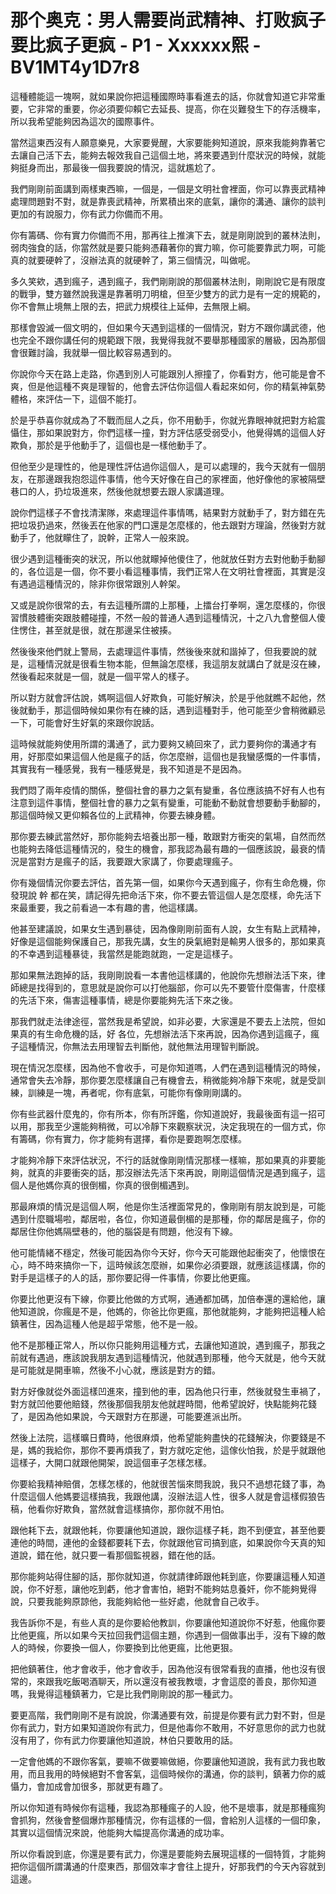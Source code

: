 # 那个奥克：男人需要尚武精神、打败疯子要比疯子更疯 - P1 - Xxxxxx熙 - BV1MT4y1D7r8

這種體能這一塊啊，就如果說你把這種國際時事看進去的話，你就會知道它非常重要，它非常的重要，你必須要仰賴它去延長、提高，你在災難發生下的存活機率，所以我希望能夠因為這次的國際事件。

當然這東西沒有人願意樂見，大家要覺醒，大家要能夠知道說，原來我能夠靠著它去讓自己活下去，能夠去報效我自己這個土地，將來要遇到什麼狀況的時候，就能夠挺身而出，那最後一個我要說的情況，這就尷尬了。

我們剛剛前面講到兩樣東西嘛，一個是，一個是文明社會裡面，你可以靠喪武精神處理問題對不對，就是靠喪武精神，所累積出來的底氣，讓你的溝通、讓你的談判更加的有說服力，你有武力你備而不用。

你有籌碼、你有實力你備而不用，那再往上推演下去，就是剛剛說到的叢林法則，弱肉強食的話，你當然就是要只能夠憑藉著你的實力嘛，你可能要靠武力啊，可能真的就要硬幹了，沒辦法真的就硬幹了，第三個情況，叫做呢。

多久笑欸，遇到瘋子，遇到瘋子，我們剛剛說的那個叢林法則，剛剛說它是有限度的戰爭，雙方雖然說我還是靠著明刀明槍，但至少雙方的武力是有一定的規範的，你不會無止境無上限的去，把武力規模往上延伸，去無限上綱。

那樣會毀滅一個文明的，但如果今天遇到這樣的一個情況，對方不跟你講武德，他也完全不跟你講任何的規範跟下限，我覺得我就不要舉那種國家的層級，因為那個會很難討論，我就舉一個比較容易遇到的。

你說你今天在路上走路，你遇到別人可能跟別人擦撞了，你看對方，他可能是會不爽，但是他這種不爽是理智的，他會去評估你這個人看起來如何，你的精氣神氣勢體格，來評估一下，這個不能打。

於是乎恭喜你就成為了不戰而屈人之兵，你不用動手，你就光靠眼神就把對方給震懾住，那如果說對方，你們這樣一撞，對方評估感受弱受小，他覺得媽的這個人好欺負，那於是乎他動手了，這個也是一樣他動手了。

但他至少是理性的，他是理性評估過你這個人，是可以處理的，我今天就有一個朋友，在那邊跟我抱怨這件事情，他今天好像在自己的家裡面，他好像他的家被隔壁巷口的人，扔垃圾進來，然後他就想要去跟人家講道理。

說你們這樣子不會找清潔隊，來處理這件事情嗎，結果對方就動手了，對方錯在先把垃圾扔過來，然後丟在他家的門口還是怎麼樣的，他去跟對方理論，然後對方就動手了，他就矇住了，說幹，正常人一般來說。

很少遇到這種衝突的狀況，所以他就矇掉他傻住了，他就放任對方去對他動手動腳的，各位這是一個，你不要小看這種事情，我們正常人在文明社會裡面，其實是沒有遇過這種情況的，除非你很常跟別人幹架。

又或是說你很常的去，有去這種所謂的上那種，上擂台打拳啊，還怎麼樣的，你很習慣肢體衝突跟肢體碰撞，不然一般的普通人遇到這種情況，十之八九會整個人傻住愣住，甚至就是很，就在那邊呆住被揍。

然後後來他們就上警局，去處理這件事情，然後後來就和諧掉了，但我要說的就是，這種情況就是很看生物本能，但無論怎麼樣，我這朋友就講白了就是沒在練，然後看起來就是一個，就是一個平常人的樣子。

所以對方就會評估說，媽啊這個人好欺負，可能好解決，於是乎他就瞧不起他，然後就動手，那這個時候如果你有在練的話，遇到這種對手，他可能至少會稍微顧忌一下，可能會好生好氣的來跟你說話。

這時候就能夠使用所謂的溝通了，武力要夠又繞回來了，武力要夠你的溝通才有用，好那麼如果這個人他是瘋子的話，你怎麼辦，這個也是我蠻感慨的一件事情，其實我有一種感覺，我有一種感覺是，我不知道是不是因為。

我們悶了兩年疫情的關係，整個社會的暴力之氣有變重，各位應該搞不好有人也有注意到這件事情，整個社會的暴力之氣有變重，可能動不動就會想要動手動腳的，那這個時候又更仰賴各位的上武精神，你要去練身體。

那你要去練武當然好，那你能夠去培養出那一種，敢跟對方衝突的氣場，自然而然也能夠去降低這種情況的，發生的機會，那我認為最有趣的一個應該說，最衰的情況是當對方是瘋子的話，我要跟大家講了，你要處理瘋子。

你有幾個情況你要去評估，首先第一個，如果你今天遇到瘋子，你有生命危機，你發現說 幹 都在笑，請記得先把命活下來，你不要去管這個人是怎麼樣，命先活下來最重要，我之前看過一本有趣的書，他這樣講。

他甚至建議說，如果女生遇到暴徒，因為像剛剛前面有人說，女生有點上武精神，好像是這個能夠保護自己，那我先講，女生的戾氣絕對是輸男人很多的，那如果真的不幸遇到這種暴徒，我當然是能跑就跑，一定是這樣子。

那如果無法跑掉的話，我剛剛說看一本書他這樣講的，他說你先想辦法活下來，律師總是找得到的，意思就是說你可以打他腦部，你可以先不要管什麼傷害，什麼樣的先活下來，傷害這種事情，總是你要能夠先活下來之後。

那我們就走法律途徑，當然我是希望說，如非必要，大家還是不要去上法院，但如果真的有生命危機的話，好 各位，先想辦法活下來再說，因為你遇到這瘋子，瘋子這種情況，你無法去用理智去判斷他，就他無法用理智判斷說。

現在情況怎麼樣，因為他不會收手，可是你知道嗎，人們在遇到這種情況的時候，通常會失去冷靜，那你要怎麼樣讓自己有機會去，稍微能夠冷靜下來呢，就是受訓練，訓練是一塊，再者呢，你有底氣，可能你有像剛剛講的。

你有些武器什麼鬼的，你有所本，你有所評鑑，你知道說好，我最後面有這一招可以用，那我至少還能夠稍微，可以冷靜下來觀察狀況，決定我現在的一個方式，你有籌碼，你有實力，你才能夠有選擇，看你是要跑啊怎麼樣。

才能夠冷靜下來評估狀況，不行的話就像剛剛情況那樣一樣嘛，那如果真的非要能夠，就真的非要衝突的話，那沒辦法先活下來再說，剛剛這個情況是遇到瘋子，這個人是他媽你真的很倒楣，你真的很倒楣遇到。

那最麻煩的情況是這個人啊，他是你生活裡面常見的，像剛剛有朋友說到是，可能遇到什麼職場啦，鄰居啦，各位，你知道最倒楣的是那種，你的鄰居是瘋子，你的鄰居住你他媽隔壁巷的，他的腦袋是有問題，他沒有下線。

他可能情緒不穩定，然後可能因為你今天好，你今天可能跟他起衝突了，他懷恨在心，時不時來搞你一下，這時候該怎麼辦，如果你必須要跟，就應該這樣講，你的對手是這樣子的人的話，那你要記得一件事情，你要比他更瘋。

你要比他更沒有下線，你要比他做的方式啊，通通都加碼，加倍奉還的還給他，讓他知道說，你瘋是不是，他媽的，你爸比你更瘋，那他就能夠，才能夠把這種人給鎮著住，因為這種人他是超乎常態，他不是一般。

他不是那種正常人，所以你只能夠用這種方式，去讓他知道說，遇到瘋子，那我之前就有遇過，應該說我朋友遇到這種情況，他就遇到那種，他今天就是，他今天就是可能就是開車嘛，然後不小心就，應該是對方的錯。

對方好像就從外面這樣凹進來，撞到他的車，因為他只行車，然後就發生車禍了，對方就凹他要他賠錢，然後那個我朋友他就趕時間，他希望說好，快點能夠花錢了，是因為他如果說，今天跟對方在那邊，可能要進派出所。

然後上法院，這樣曠日費時，他很麻煩，他希望能夠盡快的花錢解決，你要錢是不是，媽的我給你，那你不要再煩我了，對方就吃定他，這傢伙怕我，於是乎就跟他這樣子，大開口就跟他開架，說這個車子怎樣怎樣。

你要給我精神賠償，怎樣怎樣的，他就很苦惱來問我說，我只不過想花錢了事，為什麼這個人他媽要這樣搞我，我跟他講，沒辦法這人性，很多人就是會這樣假狼告稿，他看你好欺負，當然就會這樣搞你，那你就不用怕。

跟他耗下去，就跟他耗，你要讓他知道說，跟你這樣子耗，跑不到便宜，甚至他要連他的時間，連他的金錢都要耗下去，你就跟他官司搞到底，如果說你今天真的知道說，錯在他，就只要一看那個監視器，錯在他的話。

那你能夠站得住腳的話，那你就知道，你就請律師跟他耗到底，你要讓這種人知道說，你不好惹，讓他吃到虧，他才會害怕，絕對不能夠姑息養奸，你不能夠覺得說，只要我能夠原諒他，我能夠給他一些好處，他就會自己收手。

我告訴你不是，有些人真的是你要給他教訓，你要讓他知道說你不好惹，他瘋你要比他更瘋，所以如果今天拉回我們這個主題，你遇到一個做事出手，沒有下線的敵人的時候，你要換一個人，你要換到比他更瘋，比他更狠。

把他鎮著住，他才會收手，他才會收手，因為他沒有很常看我的直播，他也沒有很常的，來跟我吃飯喝酒聊天，所以還沒有被我教壞，才會這麼的善良，那你知道嗎，我覺得這種鎮著力，它是比我們剛剛說的那一種武力。

要更高階，我們剛剛不是有說說，你溝通要有效，前提是你要有武力對不對，但是你有武力，對方如果知道說你有武力，但是他毒你不敢用，不好意思你的武力也就沒有用了，你有武力你要讓他知道說，林伯只要敢用的話。

一定會他媽的不跟你客氣，要嘛不做要嘛做絕，你要讓他知道說，我有武力我也敢用，而且我用的時候絕對不會客氣，這個時候你的溝通，你的談判，鎮著力你的威懾力，會加成會加很多，那就更有趣了。

所以你知道有時候你有這種，我認為那種瘋子的人設，他不是壞事，就是那種瘋狗會抓狗，然後會整個爆炸那種情況，你有這樣的一個，會給別人這樣的一個印象，其實以這個情況來說，他能夠大幅提高你溝通的成功率。

所以你看說到底，你還是要有武力，你還是要能夠去展現這樣的一個特質，才能夠把你這個所謂溝通的什麼東西，那個效率才會往上提升，好那我們的今天內容就到這邊。


